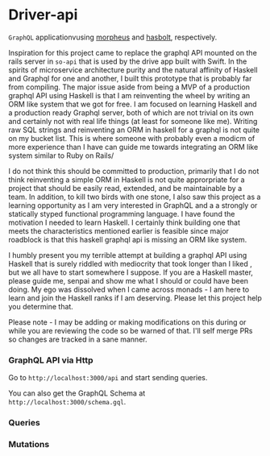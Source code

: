 Driver-api
========

`GraphQL` applicationvusing [morpheus](https://morpheusgraphql.com/) and [hasbolt](https://hackage.haskell.org/package/hasbolt), respectively.

Inspiration for this project came to replace the graphql API mounted on the rails server in `so-api` that is used by the drive app built with Swift.
In the spirits of microservice architecture purity and the natural affinity of Haskell and Graphql for one and another, I built this prototype that 
is probably far from compiling. The major issue aside from being a MVP of a production graphql API using Haskell
is that I am reinventing the wheel by writing an ORM like system that we got for free. I am focused on learning Haskell and a production ready Graphql
server, both of which are not trivial on its own and certainly not with real life things (at least for someone like me). Writing raw SQL strings and
reinventing an ORM in haskell for a graphql is not quite on my bucket list. This is where someone with probably even a modicm of more experience 
than I have can guide me towards integrating an ORM like system similar to Ruby on Rails/

I do not think this should be committed to production, primarily that I do not think reinventing a simple ORM in Haskell is not quite
approrpriate for a project that should be easily read, extended, and be maintainable by a team. In addition, to kill two birds with one stone, 
I also saw this project as a learning opportunity as I am very interested in GraphQL and a a strongly or statically styped functional programming
language. I have found the motivation I needed to learn Haskell. I certainly think building one that meets the characteristics mentioned earlier 
is feasible since major roadblock is that this haskell graphql api is missing an ORM like system.

I humbly present you my terrible attempt at building a graphql API using Haskell that is surely riddled with mediocrity that took longer than I liked , 
but we all have to start somewhere I suppose. If you are a Haskell master, please guide me, senpai and show me what I should or 
could have been doing. My ego was dissolved when I came across monads - I am here to learn and join the Haskell ranks if I am deserving. Please let this project
help you determine that.

Please note - I may be adding or making modifications on this during or while you are reviewing the code so be warned of that. I'll self merge PRs so changes are tracked in a sane manner.

### GraphQL API via Http

Go to `http://localhost:3000/api` and start sending queries. 

You can also get the GraphQL Schema at `http://localhost:3000/schema.gql`.

### Queries

### Mutations

